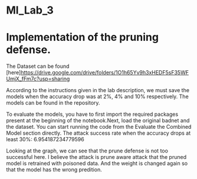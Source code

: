 # Ml_Lab_3

# Implementation of the pruning defense.

The Dataset can be found [here]https://drive.google.com/drive/folders/1O1h65Yv9h3xHEDF5sF35WFUmjX_fFm7c?usp=sharing

According to the instructions given in the lab description, we must save the models when the accuracy drop was at 2%, 4% and 10% respectively. The models can be found in the repository.

To evaluate the models, you have to first import the required packages present at the beginning of the notebook.Next, load the original badnet and the dataset. You can start running the code from the Evaluate the Combined Model section directly. The attack success rate when the accuracy drops at least 30%: 6.954187234779596

Looking at the graph, we can see that the prune defense is not too successful here. I believe the attack is prune aware attack that the pruned model is retrained with poisoned data. And the weight is changed again so that the model has the wrong predition.
